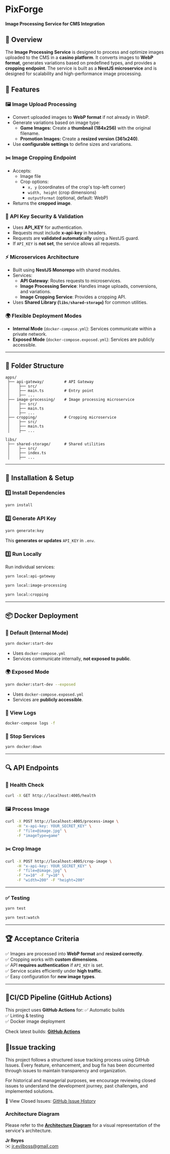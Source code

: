 # PixForge

#### Image Processing Service for CMS Integration

## 📌 Overview

The **Image Processing Service** is designed to process and optimize images uploaded to the CMS in a **casino platform**. It converts images to **WebP format**, generates variations based on predefined types, and provides a **cropping
endpoint**. The service is built as a **NestJS microservice** and is designed for scalability and high-performance image
processing.

## 🚀 Features

### 🖼 Image Upload Processing

- Convert uploaded images to **WebP format** if not already in WebP.
- Generate variations based on image type:
    - **Game Images:** Create a **thumbnail (184x256)** with the original filename.
    - **Promotion Images:** Create a **resized version (361x240)**.
- Use **configurable settings** to define sizes and variations.

### ✂️ Image Cropping Endpoint

- Accepts:
    - Image file
    - Crop options:
        - `x, y` (coordinates of the crop's top-left corner)
        - `width, height` (crop dimensions)
        - `outputFormat` (optional, default: WebP)
- Returns the **cropped image**.

### 🔑 API Key Security & Validation

- Uses **API_KEY** for authentication.
- Requests must include **x-api-key** in headers.
- Requests are **validated automatically** using a NestJS guard.
- If `API_KEY` is **not set**, the service allows all requests.

### ⚡ Microservices Architecture

- Built using **NestJS Monorepo** with shared modules.
- Services:
    - **API Gateway**: Routes requests to microservices.
    - **Image Processing Service**: Handles image uploads, conversions, and variations.
    - **Image Cropping Service**: Provides a cropping API.
- Uses **Shared Library (`libs/shared-storage`)** for common utilities.

### 🌍 Flexible Deployment Modes

- **Internal Mode** (`docker-compose.yml`): Services communicate within a private network.
- **Exposed Mode** (`docker-compose.exposed.yml`): Services are publicly accessible.

---

## 📂 Folder Structure

```
apps/
 ├── api-gateway/         # API Gateway
 │    ├── src/
 │    ├── main.ts         # Entry point
 │    ├── ...
 ├── image-processing/    # Image processing microservice
 │    ├── src/
 │    ├── main.ts
 │    ├── ...
 ├── cropping/            # Cropping microservice
 │    ├── src/
 │    ├── main.ts
 │    ├── ...

libs/
 ├── shared-storage/      # Shared utilities
 │    ├── src/
 │    ├── index.ts
 │    ├── ...
```

---

## 🔧 Installation & Setup

### 1️⃣ Install Dependencies

```sh
yarn install
```

### 2️⃣ Generate API Key

```sh
yarn generate:key
```

This **generates or updates** `API_KEY` in `.env`.

### 3️⃣ Run Locally

Run individual services:

```sh
yarn local:api-gateway
```

```sh
yarn local:image-processing
```

```sh
yarn local:cropping
```

---

## 📦 Docker Deployment

### 🚀 Default (Internal Mode)

```sh
yarn docker:start-dev
```

- Uses `docker-compose.yml`
- Services communicate internally, **not exposed to public**.

### 🌍 Exposed Mode

```sh
yarn docker:start-dev --exposed
```

- Uses `docker-compose.exposed.yml`
- Services are **publicly accessible**.

### 📜 View Logs

```sh
docker-compose logs -f
```

### 🛑 Stop Services

```sh
yarn docker:down
```

---

## 🔍 API Endpoints

### 🔑 Health Check

```sh
curl -X GET http://localhost:4005/health
```

### 🖼 Process Image

```sh
curl -X POST http://localhost:4005/process-image \
     -H "x-api-key: YOUR_SECRET_KEY" \
     -F "file=@image.jpg" \
     -F "imageType=game"
```

### ✂️ Crop Image

```sh
curl -X POST http://localhost:4005/crop-image \
     -H "x-api-key: YOUR_SECRET_KEY" \
     -F "file=@image.jpg" \
     -F "x=10" -F "y=10" \
     -F "width=200" -F "height=200"
```

---

### ✅ Testing

```sh
yarn test
```

```sh
yarn test:watch
```

---

## 🏆 Acceptance Criteria

✅ Images are processed into **WebP format** and **resized correctly**.  
✅ Cropping works with **custom dimensions**.  
✅ API **requires authentication** if `API_KEY` is set.  
✅ Service scales efficiently under **high traffic**.  
✅ Easy configuration for **new image types**.

---

## 🚦CI/CD Pipeline (GitHub Actions)

This project uses **GitHub Actions** for:
✅ Automatic builds  
✅ Linting & testing  
✅ Docker image deployment

Check latest builds: **[GitHub Actions](https://github.com/evilboss/PixForge/actions)**

## 📝Issue tracking

This project follows a structured issue tracking process using GitHub Issues. Every feature, enhancement, and bug fix
has been documented through issues to maintain transparency and organization.

For historical and managerial purposes, we encourage reviewing closed issues to understand the development journey, past
challenges, and implemented solutions.

📌 View Closed Issues: [GitHub Issue History](https://github.com/evilboss/PixForge/issues?q=is%3Aissue%20state%3Aclosed)

### Architecture Diagram

Please refer to the **[Architecture Diagram](ArchitectureDiagram.md)** for a visual representation of the service's
architecture.

**Jr Reyes**  
✉️ [jr.evilboss@gmail.com](mailto:jr.evilboss@gmail.com)
